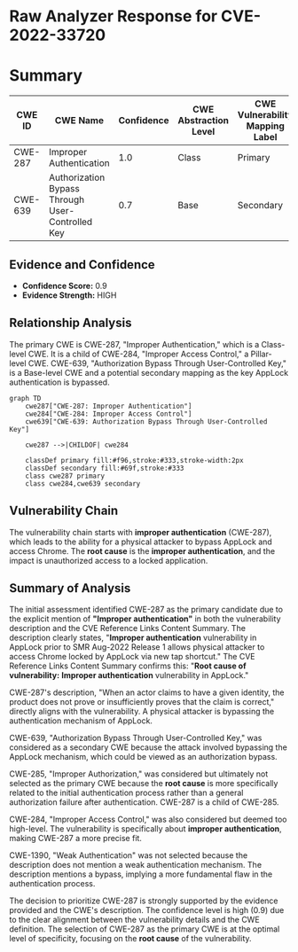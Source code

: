 # Raw Analyzer Response for CVE-2022-33720

# Summary
| CWE ID | CWE Name | Confidence | CWE Abstraction Level | CWE Vulnerability Mapping Label | CWE-Vulnerability Mapping Notes |
|---|---|---|---|---|---|
| CWE-287 | Improper Authentication | 1.0 | Class | Primary | Allowed |
| CWE-639 | Authorization Bypass Through User-Controlled Key | 0.7 | Base | Secondary | Allowed |

## Evidence and Confidence

*   **Confidence Score:** 0.9
*   **Evidence Strength:** HIGH

## Relationship Analysis
The primary CWE is CWE-287, "Improper Authentication," which is a Class-level CWE. It is a child of CWE-284, "Improper Access Control," a Pillar-level CWE. CWE-639, "Authorization Bypass Through User-Controlled Key," is a Base-level CWE and a potential secondary mapping as the key AppLock authentication is bypassed.

```mermaid
graph TD
    cwe287["CWE-287: Improper Authentication"]
    cwe284["CWE-284: Improper Access Control"]
    cwe639["CWE-639: Authorization Bypass Through User-Controlled Key"]
    
    cwe287 -->|CHILDOF| cwe284
    
    classDef primary fill:#f96,stroke:#333,stroke-width:2px
    classDef secondary fill:#69f,stroke:#333
    class cwe287 primary
    class cwe284,cwe639 secondary
```

## Vulnerability Chain
The vulnerability chain starts with **improper authentication** (CWE-287), which leads to the ability for a physical attacker to bypass AppLock and access Chrome. The **root cause** is the **improper authentication**, and the impact is unauthorized access to a locked application.

## Summary of Analysis
The initial assessment identified CWE-287 as the primary candidate due to the explicit mention of **"Improper authentication"** in both the vulnerability description and the CVE Reference Links Content Summary. The description clearly states, "**Improper authentication** vulnerability in AppLock prior to SMR Aug-2022 Release 1 allows physical attacker to access Chrome locked by AppLock via new tap shortcut." The CVE Reference Links Content Summary confirms this: "**Root cause of vulnerability:** **Improper authentication** vulnerability in AppLock."

CWE-287's description, "When an actor claims to have a given identity, the product does not prove or insufficiently proves that the claim is correct," directly aligns with the vulnerability. A physical attacker is bypassing the authentication mechanism of AppLock.

CWE-639, "Authorization Bypass Through User-Controlled Key," was considered as a secondary CWE because the attack involved bypassing the AppLock mechanism, which could be viewed as an authorization bypass.

CWE-285, "Improper Authorization," was considered but ultimately not selected as the primary CWE because the **root cause** is more specifically related to the initial authentication process rather than a general authorization failure after authentication. CWE-287 is a child of CWE-285.

CWE-284, "Improper Access Control," was also considered but deemed too high-level. The vulnerability is specifically about **improper authentication**, making CWE-287 a more precise fit.

CWE-1390, "Weak Authentication" was not selected because the description does not mention a weak authentication mechanism. The description mentions a bypass, implying a more fundamental flaw in the authentication process.

The decision to prioritize CWE-287 is strongly supported by the evidence provided and the CWE's description. The confidence level is high (0.9) due to the clear alignment between the vulnerability details and the CWE definition. The selection of CWE-287 as the primary CWE is at the optimal level of specificity, focusing on the **root cause** of the vulnerability.